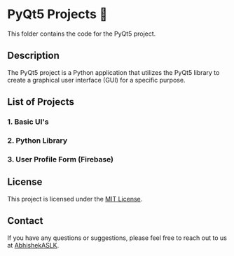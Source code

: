 # PyQt5 Projects 🧡

This folder contains the code for the PyQt5 project.

## Description

The PyQt5 project is a Python application that utilizes the PyQt5 library to create a graphical user interface (GUI) for a specific purpose.

## List of Projects
### 1. Basic UI's 
### 2. Python Library
### 3. User Profile Form (Firebase)

## License

This project is licensed under the [MIT License](LICENSE).

## Contact

If you have any questions or suggestions, please feel free to reach out to us at [AbhishekASLK](mailto:bhoslea925@gmail.com).
